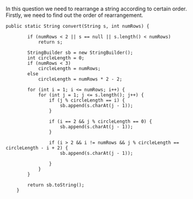 In this question we need to rearrange a string according to certain order. Firstly, we need to find out the order of rearrangement.

```
public static String convert(String s, int numRows) {

		if (numRows < 2 || s == null || s.length() < numRows)
			return s;

		StringBuilder sb = new StringBuilder();
		int circleLength = 0;
		if (numRows < 3)
			circleLength = numRows;
		else
			circleLength = numRows * 2 - 2;

		for (int i = 1; i <= numRows; i++) {
			for (int j = 1; j <= s.length(); j++) {
				if (j % circleLength == i) {
					sb.append(s.charAt(j - 1));
				}
				
				if (i == 2 && j % circleLength == 0) {
					sb.append(s.charAt(j - 1));
				}
				
				if (i > 2 && i != numRows && j % circleLength == circleLength - i + 2) {
					sb.append(s.charAt(j - 1));

				}
			}
		}
		
		return sb.toString();
	}
```
